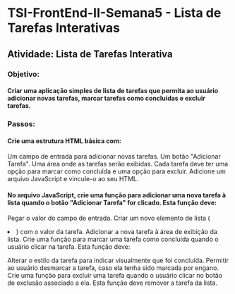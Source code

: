 # TSI-FrontEnd-II-Semana5 - Lista de Tarefas Interativas

## Atividade: Lista de Tarefas Interativa

### Objetivo: 
#### Criar uma aplicação simples de lista de tarefas que permita ao usuário adicionar novas tarefas, marcar tarefas como concluídas e excluir tarefas.

### Passos:

#### Crie uma estrutura HTML básica com:

Um campo de entrada para adicionar novas tarefas.
Um botão "Adicionar Tarefa".
Uma área onde as tarefas serão exibidas.
Cada tarefa deve ter uma opção para marcar como concluída e uma opção para excluir.
Adicione um arquivo JavaScript e vincule-o ao seu HTML.

#### No arquivo JavaScript, crie uma função para adicionar uma nova tarefa à lista quando o botão "Adicionar Tarefa" for clicado. Esta função deve:

Pegar o valor do campo de entrada.
Criar um novo elemento de lista (<li>) com o valor da tarefa.
Adicionar a nova tarefa à área de exibição da lista.
Crie uma função para marcar uma tarefa como concluída quando o usuário clicar na tarefa. Esta função deve:

Alterar o estilo da tarefa para indicar visualmente que foi concluída.
Permitir ao usuário desmarcar a tarefa, caso ela tenha sido marcada por engano.
Crie uma função para excluir uma tarefa quando o usuário clicar no botão de exclusão associado a ela. Esta função deve remover a tarefa da lista.